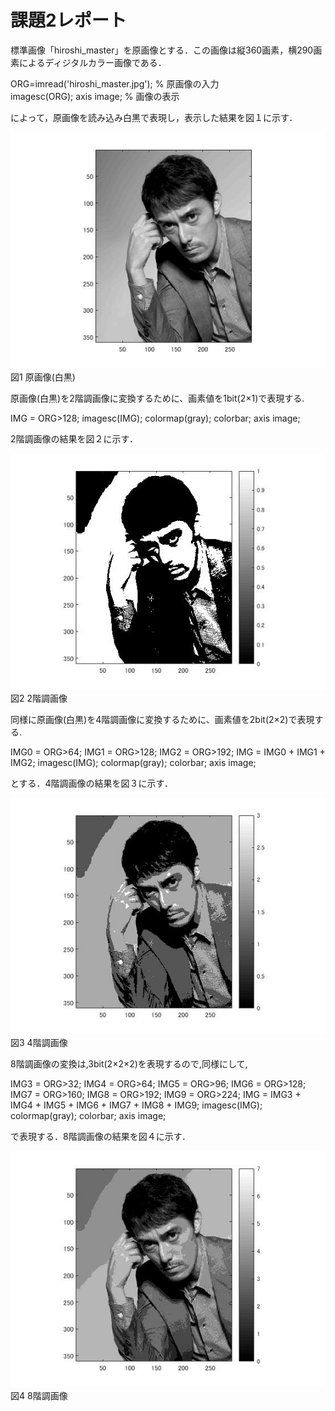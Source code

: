 ﻿# 課題2レポート

標準画像「hiroshi_master」を原画像とする．この画像は縦360画素，横290画素によるディジタルカラー画像である．

ORG=imread('hiroshi_master.jpg'); % 原画像の入力  
imagesc(ORG); axis image; % 画像の表示

によって，原画像を読み込み白黒で表現し，表示した結果を図１に示す．

![原画像](https://github.com/Obonnu/lecture_image_processing/blob/master/image/hiroshi_kadai2-1.jpg)  
図1 原画像(白黒)

原画像(白黒)を2階調画像に変換するために、画素値を1bit(2×1)で表現する.

IMG = ORG>128;
imagesc(IMG); colormap(gray); colorbar;  axis image;

2階調画像の結果を図２に示す．

![2階調](https://github.com/Obonnu/lecture_image_processing/blob/master/image/hiroshi_kadai2-2.jpg)  
図2 2階調画像

同様に原画像(白黒)を4階調画像に変換するために、画素値を2bit(2×2)で表現する.

IMG0 = ORG>64;
IMG1 = ORG>128;
IMG2 = ORG>192;
IMG = IMG0 + IMG1 + IMG2;
imagesc(IMG); colormap(gray); colorbar;  axis image;

とする．4階調画像の結果を図３に示す．

![4階調](https://github.com/Obonnu/lecture_image_processing/blob/master/image/hiroshi_kadai2-3.jpg)  
図3 4階調画像

8階調画像の変換は,3bit(2×2×2)を表現するので,同様にして,

IMG3 = ORG>32;
IMG4 = ORG>64;
IMG5 = ORG>96;
IMG6 = ORG>128;
IMG7 = ORG>160;
IMG8 = ORG>192;
IMG9 = ORG>224;
IMG = IMG3 + IMG4 + IMG5 + IMG6 + IMG7 + IMG8 + IMG9;
imagesc(IMG); colormap(gray); colorbar;  axis image;

で表現する．8階調画像の結果を図４に示す．

![8階調画像](https://github.com/Obonnu/lecture_image_processing/blob/master/image/hiroshi_kadai2-4.jpg)  
図4 8階調画像
